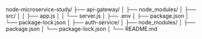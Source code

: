 node-microservice-study/
├── api-gateway/
│ ├── node_modules/
│ ├── src/
│ │ ├── app.js
│ │ └── server.js
│ ├── .env
│ ├── package.json
│ └── package-lock.json
│
├── auth-service/
│ ├── node_modules/
│ ├── package.json
│ └── package-lock.json
│
└── README.md